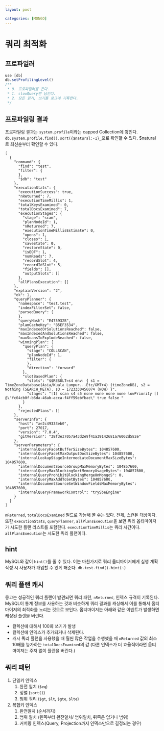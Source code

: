 ```yaml
---
layout: post

categories: [MONGO]
---
```



# 쿼리 최적화

## 프로파일러

```javascript
use [db]
db.setProfilingLevel()
/**
 * 0. 프로파일러를 끈다.
 * 1. slowQuery만 남긴다.
 * 2. 모든 읽기, 쓰기를 로그에 기록한다.
 */
```

## 프로파일링 결과
프로파일링 결과는 `system.profile`이라는 capped Collection에 쌓인다. `db.system.profile.find().sort({$natural:-1}_`으로 확인할 수 있다.
$natural로 최신순부터 확인할 수 있다.


```mongodb-json
[
  {
    "command": {
      "find": "test",
      "filter": {
      },
      "$db": "test"
    },
    "executionStats": {
      "executionSuccess": true,
      "nReturned": 7,
      "executionTimeMillis": 1,
      "totalKeysExamined": 0,
      "totalDocsExamined": 7,
      "executionStages": {
        "stage": "scan",
        "planNodeId": 1,
        "nReturned": 7,
        "executionTimeMillisEstimate": 0,
        "opens": 1,
        "closes": 1,
        "saveState": 0,
        "restoreState": 0,
        "isEOF": 1,
        "numReads": 7,
        "recordSlot": 4,
        "recordIdSlot": 5,
        "fields": [],
        "outputSlots": []
      },
      "allPlansExecution": []
    },
    "explainVersion": "2",
    "ok": 1,
    "queryPlanner": {
      "namespace": "test.test",
      "indexFilterSet": false,
      "parsedQuery": {
      },
      "queryHash": "E475932B",
      "planCacheKey": "B5EF3534",
      "maxIndexedOrSolutionsReached": false,
      "maxIndexedAndSolutionsReached": false,
      "maxScansToExplodeReached": false,
      "winningPlan": {
        "queryPlan": {
          "stage": "COLLSCAN",
          "planNodeId": 1,
          "filter": {
          },
          "direction": "forward"
        },
        "slotBasedPlan": {
          "slots": "$$RESULT=s4 env: { s1 = TimeZoneDatabase(Asia/Kuala_Lumpur...Etc/GMT+4) (timeZoneDB), s2 = Nothing (SEARCH_META), s3 = 1723330456074 (NOW) }",
          "stages": "[1] scan s4 s5 none none none none lowPriority [] @\"fc04cb0f-b6da-46ab-acca-f4ff59ebfbae\" true false "
        }
      },
      "rejectedPlans": []
    },
    "serverInfo": {
      "host": "ae2c49333eb0",
      "port": 27017,
      "version": "7.0.4",
      "gitVersion": "38f3e37057a43d2e9f41a39142681a76062d582e"
    },
    "serverParameters": {
      "internalQueryFacetBufferSizeBytes": 104857600,
      "internalQueryFacetMaxOutputDocSizeBytes": 104857600,
      "internalLookupStageIntermediateDocumentMaxSizeBytes": 104857600,
      "internalDocumentSourceGroupMaxMemoryBytes": 104857600,
      "internalQueryMaxBlockingSortMemoryUsageBytes": 104857600,
      "internalQueryProhibitBlockingMergeOnMongoS": 0,
      "internalQueryMaxAddToSetBytes": 104857600,
      "internalDocumentSourceSetWindowFieldsMaxMemoryBytes": 104857600,
      "internalQueryFrameworkControl": "trySbeEngine"
    }
  }
]
```
`nReturned`, `totalDocsExamined` 필드로 가늠해 볼 수는 있다. 전체, 스캔된 대상이다. 또한 `executionStats`, `queryPlanner`, `allPlansExecution`을 보면
쿼리 옵티마이저가 시도한 플랜 리스트를 포함한다. `executionTimeMillis`는 쿼리 시간이다.
`allPlansExecution`는 시도한 쿼리 플랜이다.

## hint
MySQL와 같이 `hint()`를 줄 수 있다. 이는 마찬가지로 쿼리 옵티마이저에게 실행 계획 작성 시 사용자가 개입할 수 있게 해준다.
`db.test.find().hint(~)`


## 쿼리 플랜 캐시

몽고는 성공적인 쿼리 플랜이 발견되면 쿼리 패턴, `nReturned`, 인덱스 규격이 기록된다. MySQL이 통계 정보를 사용하는 것과 비슷하게 쿼리 결과를 캐싱해서 
이를 통해서 옵티마이저의 최적화를 노리는 것으로 보인다. 옵티마이저는 아래와 같은 이벤트가 발생하면 캐싱된 플랜을 버린다.

- 컬렉션에 대해서 100회 쓰기가 발생
- 컬렉션에 인덱스가 추가되거나 삭제된다.
- 캐시 쿼리 플랜을 사용했을 때 훨씬 많은 작업을 수행했을 때 `nReturned` 값의 최소 10배를 능가하는 `totalDocsExamined`의 값 (다른 인덱스가 더 효율적이라면 옵티마이저는 주저 없이 플랜을 버린다.)

## 쿼리 패턴

1. 단일키 인덱스
   1. 완전 일치 (`$eq`)
   2. 정렬 (`sort()`)
   3. 범위 쿼리 (`$gt`, `$lt`, `$gte`, `$lte`)
2. 복합키 인덱스
   1. 완전일치 (순서까지)
   2. 범위 일치 (왼쪽부터 완전일치/ 범위일치, 뒤쪽은 없거나 범위)
   3. 커버링 인덱스(Query, Projection까지 인덱스만으로 결정되는 경우)